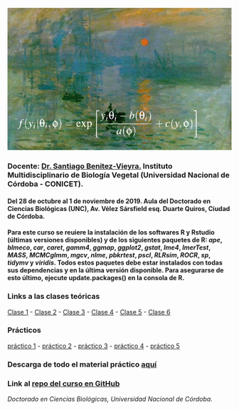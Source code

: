 ![header_R](/images/portada.png)

### Docente: [Dr. Santiago Benitez-Vieyra.](http://santiagombv.github.io/) Instituto Multidisciplinario de Biología Vegetal (Universidad Nacional de Córdoba - CONICET).    

#### Del 28 de octubre al 1 de noviembre de 2019. Aula del Doctorado en Ciencias Biológicas (UNC), Av. Vélez Sársfield esq. Duarte Quiros, Ciudad de Córdoba.   

#### Para este curso se reuiere la instalación de los softwares R y Rstudio (últimas versiones disponibles) y de los siguientes paquetes de R: *ape*, *blmeco*, *car*, *caret*, *gamm4*, *ggmap*, *ggplot2*, *gstat*, *lme4*, *lmerTest*, *MASS*, *MCMCglmm*, *mgcv*, *nlme*, *pbkrtest*, *pscl*, *RLRsim*, *ROCR*, *sp*, *tidymv* y *viridis*. Todos estos paquetes debe estar instalados con todas sus dependencias y en la última versión disponible. Para asegurarse de esto último, ejecute update.packages() en la consola de R.

### Links a las clases teóricas
[Clase 1](http://santiagombv.github.io/cursoME/MEteor1) - [Clase 2](http://santiagombv.github.io/cursoME/MEteor2) - [Clase 3](http://santiagombv.github.io/cursoME/MEteor3) - [Clase 4](http://santiagombv.github.io/cursoME/MEteor4) - [Clase 5](http://santiagombv.github.io/cursoME/MEteor5) - [Clase 6](http://santiagombv.github.io/cursoME/MEteor6) 
   
### Prácticos
[práctico 1](https://santiagombv.github.io/cursoME/practico01.html) - [práctico 2](https://santiagombv.github.io/cursoME/practico02.html) - [práctico 3](https://santiagombv.github.io/cursoME/practico03.html) - [práctico 4](https://santiagombv.github.io/cursoME/practico04/practico04.html) - [práctico 5](https://santiagombv.github.io/cursoME/practico05/practico05.html) 

### Descarga de todo el material práctico [aquí](https://github.com/santiagombv/cursoME/archive/master.zip)

### Link al [repo del curso en GitHub](https://github.com/santiagombv/cursoME/tree/master)   

*Doctorado en Ciencias Biológicas, Universidad Nacional de Córdoba.*
